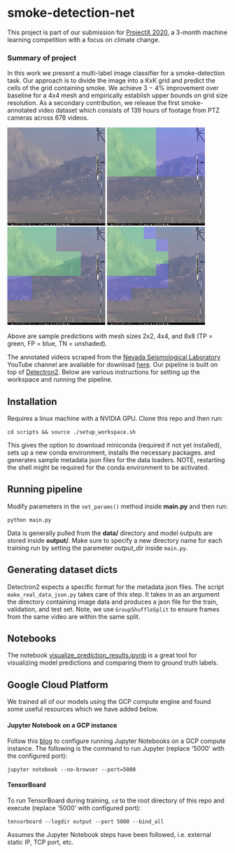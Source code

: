 # smoke-detection-net
This project is part of our submission for [ProjectX 2020](https://www.projectx2020.com/),
a 3-month machine learning competition with a focus on climate change.

### Summary of project

In this work we present a multi-label image classifier for a smoke-detection task. 
Our approach is to divide the image into a KxK grid and predict the cells of the grid containing smoke.
We achieve 3 − 4% improvement over baseline for a 4x4 mesh and empirically establish upper bounds on grid size resolution.
As a secondary contribution, we release the first smoke-annotated video dataset which consists of 139 hours of footage 
from PTZ cameras across 678 videos. 

![alt-text-1](figures/im1_raw.png "raw-image") ![alt-text-2](figures/im1_gr_2.png "mesh-size-2x2") ![alt-text-3](figures/im1_gr_4.png "mesh-size-4x4") ![alt-text-4](figures/im1_gr_8.png "mesh-size-8x8")

Above are sample predictions with mesh sizes 2x2, 4x4, and 8x8 (TP = green, FP = blue, TN = unshaded).

The annotated videos scraped from the [Nevada Seismological Laboratory](https://www.youtube.com/user/nvseismolab/featured) 
YouTube channel are available for download [here](https://archive.org/details/smoke_ubc_projectx). 
Our pipeline is built on top of [Detectron2](https://github.com/facebookresearch/detectron2). Below are various instructions
for setting up the workspace and running the pipeline.

## Installation
Requires a linux machine with a NVIDIA GPU. Clone this repo and then run:
```
cd scripts && source ./setup_workspace.sh
```
This gives the option to download miniconda (required if not yet installed), sets up a new conda environment, installs the necessary packages.
and generates sample metadata json files for the data loaders. NOTE, restarting the shell might be required
for the conda environment to be activated.

## Running pipeline
Modify parameters in the `set_params()` method inside **main.py** and then run:
```
python main.py
```

Data is generally pulled from the **data/** directory and model outputs are stored inside **output/**.
Make sure to specify a new directory name for each training run by setting the parameter *output_dir* inside `main.py`.

## Generating dataset dicts
Detectron2 expects a specific format for the metadata json files. The script `make_real_data_json.py` 
takes care of this step. It takes in as an argument the directory containing image data and produces a json file for the 
train, validation, and test set. Note, we use `GroupShuffleSplit` to ensure frames from the same video are within the same 
split.
 
## Notebooks
The notebook [visualize_prediction_results.ipynb](https://github.com/Project-X-UBC/smoke-detection-net/blob/main/notebooks/visualize_prediction_results.ipynb)
is a great tool for visualizing model predictions and comparing them to ground truth labels. 

## Google Cloud Platform
We trained all of our models using the GCP compute engine and found some useful resources which we have added below.
#### Jupyter Notebook on a GCP instance
Follow this [blog](https://towardsdatascience.com/running-jupyter-notebook-in-google-cloud-platform-in-15-min-61e16da34d52)
to configure running Jupyter Notebooks on a GCP compute instance. The following is the command to run Jupyter (replace '5000' with the configured port):
```
jupyter notebook --no-browser --port=5000
```

#### TensorBoard
To run TensorBoard during training, `cd` to the root directory of this repo and execute (replace '5000' with configured port):
```
tensorboard --logdir output --port 5000 --bind_all
```

Assumes the Jupyter Notebook steps have been followed, i.e. external static IP, TCP port, etc.
